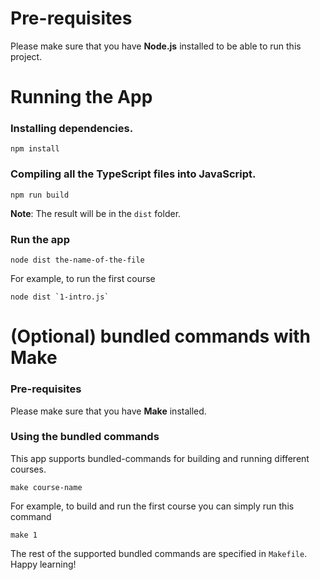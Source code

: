 # Pre-requisites

Please make sure that you have **Node.js** installed to be able to run this project.

# Running the App

### Installing dependencies.

```
npm install
```

### Compiling all the TypeScript files into JavaScript.

```
npm run build
```

**Note**: The result will be in the `dist` folder.

### Run the app

```
node dist the-name-of-the-file
```

For example, to run the first course

```
node dist `1-intro.js`
```

# (Optional) bundled commands with Make

### Pre-requisites

Please make sure that you have **Make** installed.

### Using the bundled commands

This app supports bundled-commands for building and running different courses.

```
make course-name
```

For example, to build and run the first course you can simply run this command

```
make 1
```

The rest of the supported bundled commands are specified in `Makefile`. Happy learning!
